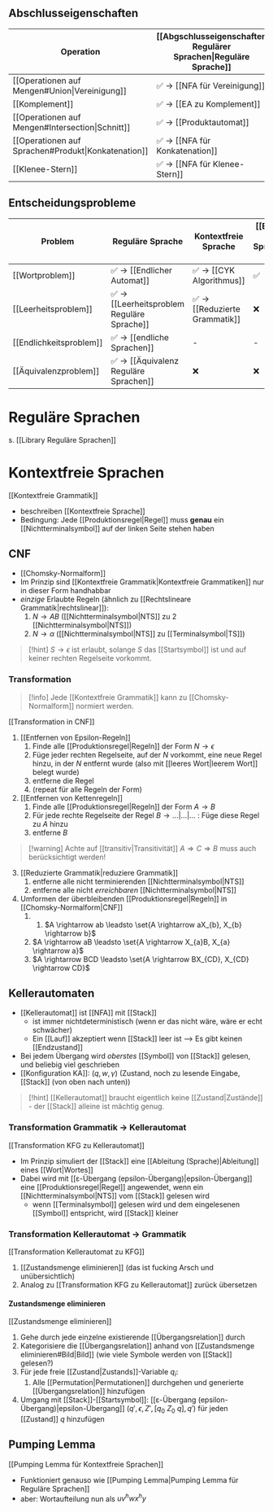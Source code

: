 
## Abschlusseigenschaften

| Operation                                           | [[Abgschlusseigenschaften Regulärer Sprachen\|Reguläre Sprache]] | [[Abschlusseigenschaften Kontextfreie Sprachen\|Kontextfreie Sprache]] | [[Abschlusseigenschaften Kontextsensitive Sprachen\|Kontextsensitive Sprache]] | Turing Machines |
| --------------------------------------------------- | ---------------------------------------------------------------- | ---------------------------------------------------------------------- | ------------------------------------------------------------------------------ | --------------- |
| [[Operationen auf Mengen#Union\|Vereinigung]]       | ✅ -> [[NFA für Vereinigung]]                                     | ✅                                                                      | ✅                                                                              | ✅               |
| [[Komplement]]                                      | ✅ -> [[EA zu Komplement]]                                        | ❌                                                                      | ✅                                                                              | ✅               |
| [[Operationen auf Mengen#Intersection\|Schnitt]]    | ✅ -> [[Produktautomat]]                                          | ❌                                                                      | ✅                                                                              | ✅               |
| [[Operationen auf Sprachen#Produkt\|Konkatenation]] | ✅ -> [[NFA für Konkatenation]]                                   | ✅                                                                      | ✅                                                                              | ✅               |
| [[Klenee-Stern]]                                    | ✅ -> [[NFA für Klenee-Stern]]                                    | ✅                                                                      | ✅                                                                              | ✅               |

## Entscheidungsprobleme

| Problem                 | Reguläre Sprache                           | Kontextfreie Sprache          | [[Entscheidungsprobleme Kontextsensitive Sprachen\|Kontextsensitive Sprache]] | Turing Machines                |
| ----------------------- | ------------------------------------------ | ----------------------------- | ----------------------------------------------------------------------------- | ------------------------------ |
| [[Wortproblem]]         | ✅ -> [[Endlicher Automat]]                 | ✅ -> [[CYK Algorithmus]]      | ✅                                                                             | ✅ -> [[Semi-Entscheidbarkeit]] |
| [[Leerheitsproblem]]    | ✅ -> [[Leerheitsproblem Reguläre Sprache]] | ✅ -> [[Reduzierte Grammatik]] | ❌                                                                             | ❌                              |
| [[Endlichkeitsproblem]] | ✅ -> [[endliche Sprachen]]                 | -                             | -                                                                             | -                              |
| [[Äquivalenzproblem]]   | ✅ -> [[Äquivalenz Reguläre Sprachen]]      | ❌                             | ❌                                                                             | ❌                              |

# Reguläre Sprachen
s. [[Library Reguläre Sprachen]]

# Kontextfreie Sprachen
[[Kontextfreie Grammatik]]
- beschreiben [[Kontextfreie Sprache]]
- Bedingung: Jede [[Produktionsregel|Regel]] muss **genau** ein [[Nichtterminalsymbol]] auf der linken Seite stehen haben

## CNF
- [[Chomsky-Normalform]]
- Im Prinzip sind [[Kontextfreie Grammatik|Kontextfreie Grammatiken]] nur in dieser Form handhabbar
- _einzige_ Erlaubte Regeln (ähnlich zu [[Rechtslineare Grammatik|rechtslinear]]):
	1. $N \rightarrow AB$ ([[Nichtterminalsymbol|NTS]] zu $2$ [[Nichtterminalsymbol|NTS]])
	2. $N \rightarrow \alpha$ ([[Nichtterminalsymbol|NTS]] zu [[Terminalsymbol|TS]])

> [!hint] $S \rightarrow \epsilon$ ist erlaubt, solange $S$ das [[Startsymbol]] ist und auf keiner rechten Regelseite vorkommt.


### Transformation
> [!info] Jede [[Kontextfreie Grammatik]] kann zu [[Chomsky-Normalform]] normiert werden. 

[[Transformation in CNF]]
1. [[Entfernen von Epsilon-Regeln]]
	1. Finde alle [[Produktionsregel|Regeln]] der Form $N \rightarrow \epsilon$
	2. Füge jeder rechten Regelseite, auf der $N$ vorkommt, eine neue Regel hinzu, in der $N$ entfernt wurde (also mit [[leeres Wort|leerem Wort]] belegt wurde)
	3. entferne die Regel
	4. (repeat für alle Regeln der Form)
2. [[Entfernen von Kettenregeln]]
	1. Finde alle [[Produktionsregel|Regeln]] der Form $A \rightarrow B$
	2. Für jede rechte Regelseite der Regel $B \rightarrow ...|...|...$ : Füge diese Regel zu $A$ hinzu
	3. entferne $B$ 

> [!warning] Achte auf [[transitiv|Transitivität]] $A \Rightarrow C \Rightarrow B$ muss auch berücksichtigt werden!

3. [[Reduzierte Grammatik|reduziere Grammatik]]
	1. entferne alle nicht terminierenden [[Nichtterminalsymbol|NTS]]
	2. entferne alle nicht _erreichbaren_ [[Nichtterminalsymbol|NTS]]
4. Umformen der überbleibenden [[Produktionsregel|Regeln]] in [[Chomsky-Normalform|CNF]]
	1. 1. $A \rightarrow ab \leadsto \set{A \rightarrow aX_{b}, X_{b} \rightarrow b}$
	2. $A \rightarrow aB \leadsto \set{A \rightarrow X_{a}B, X_{a} \rightarrow a}$
	3. $A \rightarrow BCD \leadsto \set{A \rightarrow BX_{CD}, X_{CD} \rightarrow CD}$

## Kellerautomaten
- [[Kellerautomat]] ist [[NFA]] mit [[Stack]]
	- ist immer nichtdeterministisch (wenn er das nicht wäre, wäre er echt schwächer)
	- Ein [[Lauf]] akzeptiert wenn [[Stack]] leer ist --> Es gibt keinen [[Endzustand]]
- Bei jedem Übergang wird _oberstes_ [[Symbol]] von [[Stack]] gelesen, und beliebig viel geschrieben
- [[Konfiguration KA]]: $(q, w, \gamma)$ (Zustand, noch zu lesende Eingabe, [[Stack]] (von oben nach unten))

> [!hint] [[Kellerautomat]] braucht eigentlich keine [[Zustand|Zustände]] - der [[Stack]] alleine ist mächtig genug.

### Transformation Grammatik -> Kellerautomat
[[Transformation KFG zu Kellerautomat]]
- Im Prinzip simuliert der [[Stack]] eine [[Ableitung (Sprache)|Ableitung]] eines [[Wort|Wortes]]
- Dabei wird mit [[ε-Übergang (epsilon-Übergang)|epsilon-Übergang]] eine [[Produktionsregel|Regel]] angewendet, wenn ein [[Nichtterminalsymbol|NTS]] vom [[Stack]] gelesen wird
	- wenn [[Terminalsymbol]] gelesen wird und dem eingelesenen [[Symbol]] entspricht, wird [[Stack]] kleiner

### Transformation Kellerautomat -> Grammatik
[[Transformation Kellerautomat zu KFG]]
1. [[Zustandsmenge eliminieren]] (das ist fucking Arsch und unübersichtlich)
2. Analog zu [[Transformation KFG zu Kellerautomat]] zurück übersetzen

#### Zustandsmenge eliminieren
[[Zustandsmenge eliminieren]]
1. Gehe durch jede einzelne existierende [[Übergangsrelation]] durch
2. Kategorisiere die [[Übergangsrelation]] anhand von [[Zustandsmenge eliminieren#Bild|Bild]] (wie viele Symbole werden von [[Stack]] gelesen?)
3. Für jede freie [[Zustand|Zustands]]-Variable $q_{i}$:
	1. Alle [[Permutation|Permutationen]] durchgehen und generierte [[Übergangsrelation]] hinzufügen
4. Umgang mit  [[Stack]]-[[Startsymbol]]: [[ε-Übergang (epsilon-Übergang)|epsilon-Übergang]] $(q', \epsilon, Z', [q_{0}\ Z_{0}\ q], q')$ für jeden [[Zustand]] $q$ hinzufügen

## Pumping Lemma
[[Pumping Lemma für Kontextfreie Sprachen]]
- Funktioniert genauso wie [[Pumping Lemma|Pumping Lemma für Reguläre Sprachen]]
- aber: Wortaufteilung nun als $uv^{h}wx^{h}y$ 
